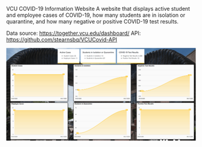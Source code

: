 VCU COVID-19 Information Website
A website that displays active student and employee cases of COVID-19, how many students are in isolation or quarantine, and how many negative or positive COVID-19 test results.




Data source: https://together.vcu.edu/dashboard/
API: https://github.com/stearnsbq/VCUCovid-API
 

![Image](https://raw.githubusercontent.com/stearnsbq/VCUCovid-website/master/info/images/image1.png)
  

